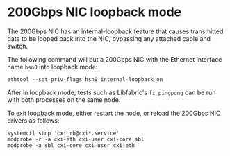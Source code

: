 
# 200Gbps NIC loopback mode

The 200Gbps NIC has an internal-loopback feature that causes transmitted data to be looped back into the NIC, bypassing any attached cable and switch.

The following command will put a 200Gbps NIC with the Ethernet interface name `hsn0` into loopback mode:

```screen
ethtool --set-priv-flags hsn0 internal-loopback on
```

After in loopback mode, tests such as Libfabric's `fi_pingpong` can be run with both processes on the same node.

To exit loopback mode, either restart the node, or reload the 200Gbps NIC drivers as follows:

```screen
systemctl stop 'cxi_rh@cxi*.service'
modprobe -r -a cxi-eth cxi-user cxi-core sbl
modprobe -a sbl cxi-core cxi-user cxi-eth
```
